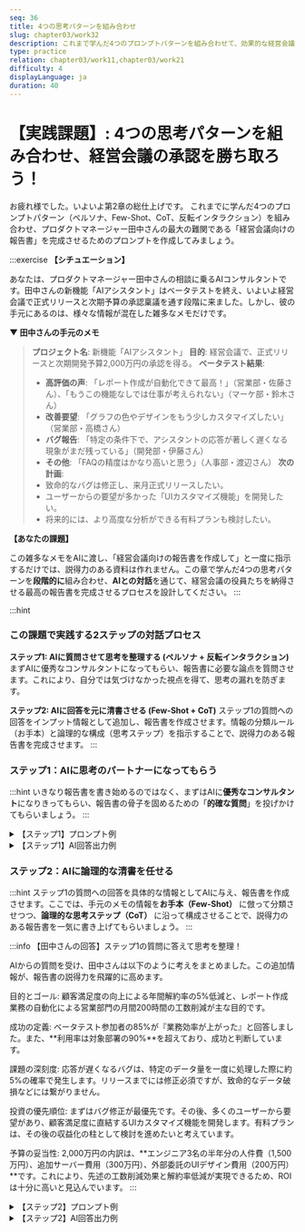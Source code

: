 ```yaml
---
seq: 36
title: 4つの思考パターンを組み合わせ
slug: chapter03/work32
description: これまで学んだ4つのプロンプトパターンを組み合わせて、効果的な経営会議資料を作成する実践課題
type: practice
relation: chapter03/work11,chapter03/work21
difficulty: 4
displayLanguage: ja
duration: 40
---
```


# 【実践課題】: 4つの思考パターンを組み合わせ、経営会議の承認を勝ち取ろう！

お疲れ様でした。いよいよ第2章の総仕上げです。
これまでに学んだ4つのプロンプトパターン（ペルソナ、Few-Shot、CoT、反転インタラクション）を組み合わせ、プロダクトマネージャー田中さんの最大の難関である「経営会議向けの報告書」を完成させるためのプロンプトを作成してみましょう。

:::exercise
**【シチュエーション】**

あなたは、プロダクトマネージャー田中さんの相談に乗るAIコンサルタントです。田中さんの新機能「AIアシスタント」はベータテストを終え、いよいよ経営会議で正式リリースと次期予算の承認稟議を通す段階に来ました。しかし、彼の手元にあるのは、様々な情報が混在した雑多なメモだけです。

**▼ 田中さんの手元のメモ**
> **プロジェクト名**: 新機能「AIアシスタント」
> **目的**: 経営会議で、正式リリースと次期開発予算2,000万円の承認を得る。
> **ベータテスト結果**:
> - **高評価の声**: 「レポート作成が自動化できて最高！」（営業部・佐藤さん）、「もうこの機能なしでは仕事が考えられない」（マーケ部・鈴木さん）
> - **改善要望**: 「グラフの色やデザインをもう少しカスタマイズしたい」（営業部・高橋さん）
> - **バグ報告**: 「特定の条件下で、アシスタントの応答が著しく遅くなる現象がまだ残っている」（開発部・伊藤さん）
> - **その他**: 「FAQの精度はかなり高いと思う」（人事部・渡辺さん）
> **次の計画**:
> - 致命的なバグは修正し、来月正式リリースしたい。
> - ユーザーからの要望が多かった「UIカスタマイズ機能」を開発したい。
> - 将来的には、より高度な分析ができる有料プランも検討したい。

**【あなたの課題】**

この雑多なメモをAIに渡し、「経営会議向けの報告書を作成して」と一度に指示するだけでは、説得力のある資料は作れません。この章で学んだ4つの思考パターンを**段階的に**組み合わせ、**AIとの対話**を通じて、経営会議の役員たちを納得させる最高の報告書を完成させるプロセスを設計してください。
:::

:::hint
### この課題で実践する2ステップの対話プロセス

**ステップ1: AIに質問させて思考を整理する (ペルソナ + 反転インタラクション)**
まずAIに優秀なコンサルタントになってもらい、報告書に必要な論点を質問させます。これにより、自分では気づけなかった視点を得て、思考の漏れを防ぎます。

**ステップ2: AIに回答を元に清書させる (Few-Shot + CoT)**
ステップ1の質問への回答をインプット情報として追加し、報告書を作成させます。情報の分類ルール（お手本）と論理的な構成（思考ステップ）を指示することで、説得力のある報告書を完成させます。
:::

### **ステップ1：AIに思考のパートナーになってもらう**

:::hint
いきなり報告書を書き始めるのではなく、まずはAIに**優秀なコンサルタント**になりきってもらい、報告書の骨子を固めるための「**的確な質問**」を投げかけてもらいましょう。
:::

<details>
<summary>【ステップ1】プロンプト例</summary>

```markdown
# 役割
あなたは、数々の新規事業を成功に導いてきた、経験豊富なITコンサルタントです。

# 背景
私はクライアント企業のプロダクトマネージャーです。新機能「AIアシスタント」のベータテストを終え、経営会議で正式リリースと次期予算の承認を得るための報告書を作成したいと考えています。手元には、以下の雑多なメモしかありません。

# 手元のメモ
- プロジェクト名: 新機能「AIアシスタント」
- 目的: 経営会議で、正式リリースと次期開発予算2,000万円の承認を得る。
- ベータテスト結果:
  - 高評価の声: 「レポート作成が自動化できて最高！」、「もうこの機能なしでは仕事が考えられない」
  - 改善要望: 「グラフの色やデザインをもう少しカスタマイズしたい」
  - バグ報告: 「特定の条件下で、アシスタントの応答が著しく遅くなる現象がまだ残っている」
  - その他: 「FAQの精度はかなり高いと思う」
- 次の計画:
  - 致命的なバグは修正し、来月正式リリースしたい。
  - ユーザーからの要望が多かった「UIカスタマイズ機能」を開発したい。
  - 将来的には、より高度な分析ができる有料プランも検討したい。

# 指示
このメモの内容を踏まえ、経営会議で承認を勝ち取るための、説得力ある報告書を作成したいです。
そのために、まず私が思考を整理すべき、最も重要な論点を5つ、質問形式で投げかけてください。
```
</details>

<details>
<summary>【ステップ1】AI回答出力例</summary>

```markdown

承知いたしました。ITコンサルタントとして、プロダクトマネージャーであるあなたの思考を整理し、経営会議を突破するためのサポートをします。

最高の報告書を作成するために、まずは以下の5つの論点を明確にしましょう。

1.  **【目的とゴール】**: この「AIアシスタント」機能は、会社全体のビジネス戦略において、具体的にどのような価値（例：売上向上、コスト削減、顧客満足度向上など）をもたらしますか？
2.  **【成功の定義】**: ベータテストの結果を「成功」と判断できる、客観的なデータ（例：利用率、特定業務の工数削減時間、満足度スコアなど）はありますか？
3.  **【課題の深刻度】**: 報告されている「応答が遅くなる」バグは、どのくらいの頻度で発生し、ビジネスにどの程度のインパクト（例：ユーザーの離脱率など）を与えると見積もっていますか？
4.  **【投資の優先順位】**: 次期開発で挙がっている「UIカスタマイズ機能」は、なぜ他の開発項目（例：バグ修正、有料プランの基盤開発）よりも優先されるべきだと考えますか？
5.  **【予算の妥当性】**: 2,000万円という予算の具体的な内訳（人件費、サーバー費用など）と、その投資対効果（ROI）の見込みについて、どのように説明しますか？
```
</details>

### ステップ2：AIに論理的な清書を任せる

:::hint
ステップ1の質問への回答を具体的な情報としてAIに与え、報告書を作成させます。ここでは、手元のメモの情報を**お手本（Few-Shot）** に倣って分類させつつ、**論理的な思考ステップ（CoT）** に沿って構成させることで、説得力のある報告書を一気に書き上げてもらいましょう。
:::

:::info
【田中さんの回答】ステップ1の質問に答えて思考を整理！

AIからの質問を受け、田中さんは以下のように考えをまとめました。この追加情報が、報告書の説得力を飛躍的に高めます。

目的とゴール: 顧客満足度の向上による年間解約率の5%低減と、レポート作成業務の自動化による営業部門の月間200時間の工数削減が主な目的です。

成功の定義: ベータテスト参加者の85%が『業務効率が上がった』と回答しました。また、**利用率は対象部署の90%**を超えており、成功と判断しています。

課題の深刻度: 応答が遅くなるバグは、特定のデータ量を一度に処理した際に約5%の確率で発生します。リリースまでには修正必須ですが、致命的なデータ破損などには繋がりません。

投資の優先順位: まずはバグ修正が最優先です。その後、多くのユーザーから要望があり、顧客満足度に直結するUIカスタマイズ機能を開発します。有料プランは、その後の収益化の柱として検討を進めたいと考えています。

予算の妥当性: 2,000万円の内訳は、**エンジニア3名の半年分の人件費（1,500万円）、追加サーバー費用（300万円）、外部委託のUIデザイン費用（200万円）**です。これにより、先述の工数削減効果と解約率低減が実現できるため、ROIは十分に高いと見込んでいます。
:::

<details>
<summary>【ステップ2】プロンプト例</summary>

```markdown

# 役割
引き続き、経験豊富なITコンサルタントとして振る舞ってください。

# 背景
先ほどの5つの質問のおかげで、報告書に盛り込むべき論点が明確になりました。ありがとうございます。
最初のメモに加えて、質問に対する私の回答（以下）も考慮して、報告書のドラフトを作成してください。

# 私の回答
- 目的とゴール: 顧客満足度の向上による年間解約率5%低減と、営業部門の月間200時間の工数削減。
- 成功の定義: ベータテスト参加者の85%が「業務効率向上」と回答。利用率は対象部署の90%超。
- 課題の深刻度: 特定条件下で5%の確率で発生する性能バグ。修正は必須。
- 投資の優先順位: 1. バグ修正、2. UIカスタマイズ機能開発、3. 有料プラン検討。
- 予算の妥当性: 2,000万円の内訳は人件費1,500万、サーバー費300万、デザイン費200万。

# 指示
以下のルールと思考ステップを厳密に守り、経営会議向けの最終報告書をMarkdown形式で作成してください。

- **フィードバックの分類ルール（お手本）**:
  - 「レポート作成が自動化できて最高！」 -> 【高評価】
  - 「応答が遅くなる現象が残っている」 -> 【課題（要改善）】
  - 「UIをカスタマイズしたい」 -> 【次期開発への要望】

- **報告書の構成と思考ステップ**:
  1.  **エグゼクティブサマリー**: プロジェクトの目的（工数削減、解約率低減）と結論（リリース承認と予算要求）を最初に簡潔に述べる。
  2.  **ベータテスト結果分析**: 参加者の85%が効果を実感したという定量的データを提示しつつ、ユーザーの声を上記のお手本に倣って分類・整理する。
  3.  **提言（ネクストステップ）**: 分析結果を踏まえ、優先順位（バグ修正→UI開発→有料プラン）に沿った具体的なアクションプランを提示する。
  4.  **予算要求**: 2,000万円の予算内訳を明記し、この投資によって得られるリターン（工数削減、解約率低減）と結びつけて妥当性を説明する。
```
</details>

<details>
<summary>【ステップ2】AI回答出力例</summary>

```markdown

承知いたしました。論点整理後の具体的な情報に基づき、経営会議の承認を得るための報告書を作成します。

-----

## 【承認依頼】新機能「AIアシスタント」正式リリース及び次期開発予算について

### 1\. エグゼクティブサマリー

本報告は、新機能「AIアシスタント」のベータテスト結果を共有し、来月の正式リリース、並びに次期開発予算として2,000万円の承認を得ることを目的とします。本機能は、**営業部門の月間200時間の工数削減**と**年間解約率の5%低減**を実現し、当社の事業成長に大きく貢献するものです。

### 2\. ベータテスト結果分析

ベータテストは極めて良好な結果で終了しました。参加者の**90%以上が本機能を実務で利用**し、そのうち**85%が「業務効率が向上した」と回答**しています。定性的なフィードバックは以下の通りです。

  * **【高評価】**

      * 「レポート作成が自動化できて最高！」（営業部・佐藤さん）
      * 「もうこの機能なしでは仕事が考えられない」（マーケ部・鈴木さん）
      * 「FAQの精度はかなり高いと思う」（人事部・渡辺さん）
      * **分析**: コア機能が現場の生産性向上に直結していることが、高い利用率と満足度スコアによって証明されました。

  * **【課題（要改善）】**

      * 「特定の条件下で、アシスタントの応答が著しく遅くなる現象がまだ残っている」（開発部・伊藤さん）
      * **分析**: 特定のデータ処理時に約5%の確率で発生する性能バグが確認されています。これは正式リリース前の最優先解決事項です。

  * **【次期開発への要望】**

      * 「グラフの色やデザインをもう少しカスタマイズしたい」（営業部・高橋さん）
      * **分析**: 基本機能への満足度が高いからこそ、より高度なカスタマイズ機能への要望が生まれており、顧客満足度をさらに高めるポテンシャルを示唆しています。

### 3\. 提言（ネクストステップ）

以上の結果を踏まえ、以下の優先順位でアクションを速やかに実行することを提言します。

1.  **残存バグの完全修正（〜リリース前）**: 最優先でパフォーマンス問題を解決し、製品品質を万全にします。
2.  **正式リリースと効果測定（来月〜）**: 全社リリース後、目標である「月間200時間の工数削減」と「解約率5%低減」を定量的に測定します。
3.  **次期開発プロジェクトの発足**: ユーザー要望の強い「UIカスタマイズ機能」の開発に着手し、顧客満足度の向上を追求します。同時に将来の有料プランの事業性評価を開始します。

### 4\. 予算要求

上記ネクストステップを推進するため、次期開発予算として**2,000万円**を申請します。

  * **主な内訳**: エンジニア人件費（1,500万円）、サーバー増強費（300万円）、外部UIデザイン費（200万円）
  * **投資対効果**: 本投資により、年間で**2,400時間以上の工数削減**と**解約率5%低減**を見込んでおり、十分に投資を回収できる見込みです。

以上、ご審議のほど、何卒よろしくお願い申し上げます。
```
:::summary
お疲れ様でした。これで第3章は終了です。
このように、AIとの対話の中で思考パターンを段階的に組み合わせることで、単に文章を生成させるだけでなく、複雑なビジネス課題の解決をより高いレベルでサポートさせることができる、と体感いただけたのではないでしょうか。

次の第4章では、これらのプロンプト術を駆使して、より具体的なビジネスシーンのタスク（情報整理、アイデア出し、コミュニケーション）を効率化する方法を実践していきます。
